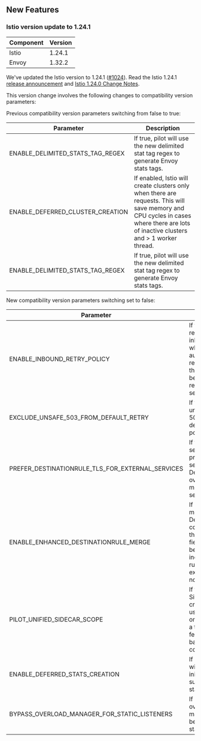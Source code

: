 ## New Features

### Istio version update to 1.24.1 

| **Component** | **Version** |
|---------------|-------------|
| Istio         | 1.24.1      |
| Envoy         | 1.32.2      |

We've updated the Istio version to 1.24.1 ([#1024](https://github.com/kyma-project/istio/pull/1024)).
Read the Istio 1.24.1 [release announcement](https://istio.io/latest/news/releases/1.24.x/announcing-1.24.1/)
and [Istio 1.24.0 Change Notes](https://istio.io/latest/news/releases/1.24.x/announcing-1.24/change-notes/).

This version change involves the following changes to compatibility version parameters:

Previous compatibility version parameters switching from false to true:

| Parameter                            | Description                                                                                                                                                                         |
|--------------------------------------|-------------------------------------------------------------------------------------------------------------------------------------------------------------------------------------|
| ENABLE\_DELIMITED\_STATS\_TAG\_REGEX | If true, pilot will use the new delimited stat tag regex to generate Envoy stats tags.                                                                                              |
| ENABLE\_DEFERRED\_CLUSTER\_CREATION  | If enabled, Istio will create clusters only when there are requests. This will save memory and CPU cycles in cases where there are lots of inactive clusters and > 1 worker thread. |
| ENABLE\_DELIMITED\_STATS\_TAG\_REGEX | If true, pilot will use the new delimited stat tag regex to generate Envoy stats tags.                                                                                              |

New compatibility version parameters switching set to false:

| Parameter                                             | Description                                                                                                                                        |
|-------------------------------------------------------|----------------------------------------------------------------------------------------------------------------------------------------------------|
| ENABLE\_INBOUND\_RETRY\_POLICY       | If true, enables retry policy for inbound routes which automatically retries requests that were reset before it reaches the service.                                                |
| EXCLUDE\_UNSAFE\_503\_FROM\_DEFAULT\_RETRY            | If true, excludes unsafe retry on 503 from default retry policy.                                                                                   |
| PREFER\_DESTINATIONRULE\_TLS\_FOR\_EXTERNAL\_SERVICES | If true, external services will prefer the TLS settings from DestinationRules over the metadata TLS settings.                                      |
| ENABLE\_ENHANCED\_DESTINATIONRULE\_MERGE              | If enabled, Istio merge DestinationRules considering their exportTo fields, they will be kept as independent rules if the exportTos are not equal. |
| PILOT\_UNIFIED\_SIDECAR\_SCOPE                        | If true, unified SidecarScope creation will be used. This is only intended as a temporary feature flag for backwards compatibility.                |
| ENABLE\_DEFERRED\_STATS\_CREATION                     | If enabled, Istio will lazily initialize a subset of the stats.                                                                                    |
| BYPASS\_OVERLOAD\_MANAGER\_FOR\_STATIC\_LISTENERS     | If enabled, overload manager will not be applied to static listeners.                                                                              |
